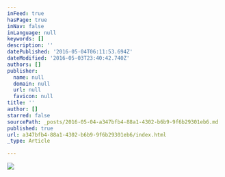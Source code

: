 ```yaml
---
inFeed: true
hasPage: true
inNav: false
inLanguage: null
keywords: []
description: ''
datePublished: '2016-05-04T06:11:53.694Z'
dateModified: '2016-05-03T23:40:42.740Z'
authors: []
publisher:
  name: null
  domain: null
  url: null
  favicon: null
title: ''
author: []
starred: false
sourcePath: _posts/2016-05-04-a347bfb4-88a1-4302-b6b9-9f6b29301eb6.md
published: true
url: a347bfb4-88a1-4302-b6b9-9f6b29301eb6/index.html
_type: Article

---
```

![](https://the-grid-user-content.s3-us-west-2.amazonaws.com/d569e884-cdc5-4d47-93f7-ab76e1c7ca35.jpg)